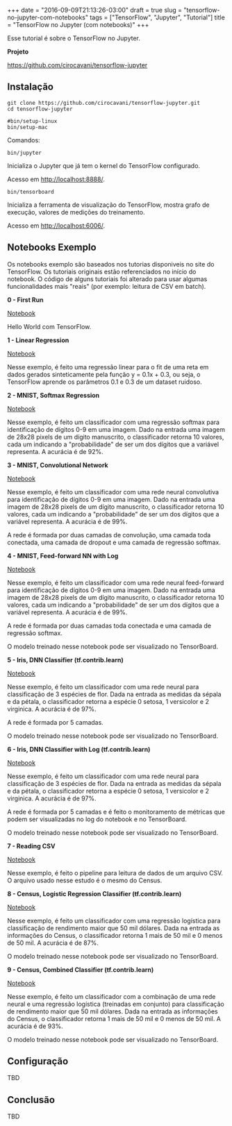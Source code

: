 +++
date = "2016-09-09T21:13:26-03:00"
draft = true
slug = "tensorflow-no-jupyter-com-notebooks"
tags = ["TensorFlow", "Jupyter", "Tutorial"]
title = "TensorFlow no Jupyter (com notebooks)"
+++

Esse tutorial é sobre o TensorFlow no Jupyter.

**Projeto**

https://github.com/cirocavani/tensorflow-jupyter


## Instalação

    git clone https://github.com/cirocavani/tensorflow-jupyter.git
    cd tensorflow-jupyter

    #bin/setup-linux
    bin/setup-mac

Comandos:

    bin/jupyter

Inicializa o Jupyter que já tem o kernel do TensorFlow configurado.

Acesso em [http://localhost:8888/](http://localhost:8888/).


    bin/tensorboard

Inicializa a ferramenta de visualização do TensorFlow, mostra grafo de execução, valores de medições do treinamento.

Acesso em [http://localhost:6006/](http://localhost:6006/).


## Notebooks Exemplo

Os notebooks exemplo são baseados nos tutorias disponiveis no site do TensorFlow. Os tutoriais originais estão referenciados no início do notebook. O código de alguns tutoriais foi alterado para usar algumas funcionalidades mais "reais" (por exemplo: leitura de CSV em batch).


**0 - First Run**

[Notebook](https://nbviewer.jupyter.org/github/cirocavani/tensorflow-jupyter/blob/master/workspace/Example%2000%20-%20First%20Run.ipynb)

Hello World com TensorFlow.


**1 - Linear Regression**

[Notebook](https://nbviewer.jupyter.org/github/cirocavani/tensorflow-jupyter/blob/master/workspace/Example%2001%20-%20Linear%20Regression.ipynb)

Nesse exemplo, é feito uma regressão linear para o fit de uma reta em dados gerados sinteticamente pela função y = 0.1x + 0.3, ou seja, o TensorFlow aprende os parâmetros 0.1 e 0.3 de um dataset ruidoso.


**2 - MNIST, Softmax Regression**

[Notebook](https://nbviewer.jupyter.org/github/cirocavani/tensorflow-jupyter/blob/master/workspace/Example%2002%20-%20MNIST%2C%20Softmax%20Regression.ipynb)

Nesse exemplo, é feito um classificador com uma regressão softmax para identificação de dígitos 0-9 em uma imagem. Dado na entrada uma imagem de 28x28 pixels de um dígito manuscrito, o classificador retorna 10 valores, cada um indicando a "probabilidade" de ser um dos dígitos que a variável representa. A acurácia é de 92%.


**3 - MNIST, Convolutional Network**

[Notebook](https://nbviewer.jupyter.org/github/cirocavani/tensorflow-jupyter/blob/master/workspace/Example%2003%20-%20MNIST%2C%20Convolutional%20Network.ipynb)

Nesse exemplo, é feito um classificador com uma rede neural convolutiva para identificação de dígitos 0-9 em uma imagem. Dado na entrada uma imagem de 28x28 pixels de um dígito manuscrito, o classificador retorna 10 valores, cada um indicando a "probabilidade" de ser um dos dígitos que a variável representa. A acurácia é de 99%.

A rede é formada por duas camadas de convolução, uma camada toda conectada, uma camada de dropout e uma camada de regressão softmax.


**4 - MNIST, Feed-forward NN with Log**

[Notebook](https://nbviewer.jupyter.org/github/cirocavani/tensorflow-jupyter/blob/master/workspace/Example%2004%20-%20MNIST%2C%20Feed-forward%20NN%20with%20Log.ipynb)

Nesse exemplo, é feito um classificador com uma rede neural feed-forward para identificação de dígitos 0-9 em uma imagem. Dado na entrada uma imagem de 28x28 pixels de um dígito manuscrito, o classificador retorna 10 valores, cada um indicando a "probabilidade" de ser um dos dígitos que a variável representa. A acurácia é de 99%.

A rede é formada por duas camadas toda conectada e uma camada de regressão softmax.

O modelo treinado nesse notebook pode ser visualizado no TensorBoard.


**5 - Iris, DNN Classifier (tf.contrib.learn)**

[Notebook](https://nbviewer.jupyter.org/github/cirocavani/tensorflow-jupyter/blob/master/workspace/Example%2005%20-%20Iris%2C%20DNN%20Classifier%20%28tf.contrib.learn%29.ipynb)

Nesse exemplo, é feito um classificador com uma rede neural para classificação de 3 espécies de flor. Dada na entrada as medidas da sépala e da pétala, o classificador retorna a espécie 0 setosa, 1 versicolor e 2 virginica. A acurácia é de 97%.

A rede é formada por 5 camadas.

O modelo treinado nesse notebook pode ser visualizado no TensorBoard.


**6 - Iris, DNN Classifier with Log (tf.contrib.learn)**

[Notebook](https://nbviewer.jupyter.org/github/cirocavani/tensorflow-jupyter/blob/master/workspace/Example%2006%20-%20Iris%2C%20DNN%20Classifier%20with%20Log%20%28tf.contrib.learn%29.ipynb)

Nesse exemplo, é feito um classificador com uma rede neural para classificação de 3 espécies de flor. Dada na entrada as medidas da sépala e da pétala, o classificador retorna a espécie 0 setosa, 1 versicolor e 2 virginica. A acurácia é de 97%.

A rede é formada por 5 camadas e é feito o monitoramento de métricas que podem ser visualizadas no log do notebook e no TensorBoard.

O modelo treinado nesse notebook pode ser visualizado no TensorBoard.


**7 - Reading CSV**

[Notebook](https://nbviewer.jupyter.org/github/cirocavani/tensorflow-jupyter/blob/master/workspace/Example%2007%20-%20Reading%20CSV.ipynb)

Nesse exemplo, é feito o pipeline para leitura de dados de um arquivo CSV. O arquivo usado nesse estudo é o mesmo do Census.


**8 - Census, Logistic Regression Classifier (tf.contrib.learn)**

[Notebook](https://nbviewer.jupyter.org/github/cirocavani/tensorflow-jupyter/blob/master/workspace/Example%2008%20-%20Census%2C%20Logistic%20Regression%20Classifier%20%28tf.contrib.learn%29.ipynb)

Nesse exemplo, é feito um classificador com uma regressão logística para classificação de rendimento maior que 50 mil dólares. Dada na entrada as informações do Census, o classificador retorna 1 mais de 50 mil e 0 menos de 50 mil. A acurácia é de 87%.

O modelo treinado nesse notebook pode ser visualizado no TensorBoard.


**9 - Census, Combined Classifier (tf.contrib.learn)**

[Notebook](https://nbviewer.jupyter.org/github/cirocavani/tensorflow-jupyter/blob/master/workspace/Example%2009%20-%20Census%2C%20Combined%20Classifier%20%28tf.contrib.learn%29.ipynb)

Nesse exemplo, é feito um classificador com a combinação de uma rede neural e uma regressão logística (treinadas em conjunto) para classificação de rendimento maior que 50 mil dólares. Dada na entrada as informações do Census, o classificador retorna 1 mais de 50 mil e 0 menos de 50 mil. A acurácia é de 93%.

O modelo treinado nesse notebook pode ser visualizado no TensorBoard.


## Configuração

TBD

## Conclusão

TBD
